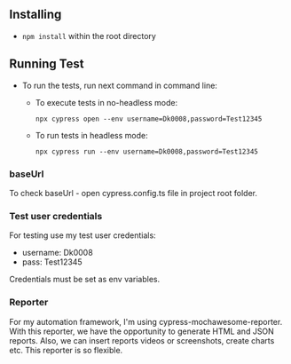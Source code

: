 
## Installing

- `npm install` within the root directory


## Running Test

- To run the tests, run next command in command line: 
     - To execute tests in no-headless mode: 
        ```
        npx cypress open --env username=Dk0008,password=Test12345
        ```

    - To run tests in headless mode:
        ```
        npx cypress run --env username=Dk0008,password=Test12345
        ```

### baseUrl
To check baseUrl - open cypress.config.ts file in project root folder.


### Test user credentials
For testing use my test user credentials:
 - username: Dk0008
 - pass: Test12345

Credentials must be set as env variables.

 ### Reporter
For my automation framework, I'm using cypress-mochawesome-reporter.
 With this reporter, we have the opportunity to generate HTML and JSON reports. Also, we can insert reports videos or screenshots, create charts etc. This reporter is so flexible.
